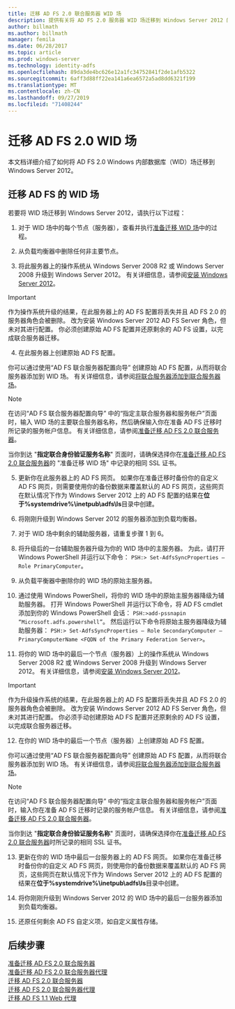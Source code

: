 ```yaml
---
title: 迁移 AD FS 2.0 联合服务器 WID 场
description: 提供有关将 AD FS 2.0 服务器 WID 场迁移到 Windows Server 2012 的信息
author: billmath
ms.author: billmath
manager: femila
ms.date: 06/28/2017
ms.topic: article
ms.prod: windows-server
ms.technology: identity-adfs
ms.openlocfilehash: 89da3de4bc626e12a1fc34752841f2de1afb5322
ms.sourcegitcommit: 6aff3d88ff22ea141a6ea6572a5ad8dd6321f199
ms.translationtype: MT
ms.contentlocale: zh-CN
ms.lasthandoff: 09/27/2019
ms.locfileid: "71408244"
---
```

# <a name="migrate-an-ad-fs-20-wid-farm"></a>迁移 AD FS 2.0 WID 场  
本文档详细介绍了如何将 AD FS 2.0 Windows 内部数据库（WID）场迁移到 Windows Server 2012。

## <a name="migrate-an-ad-fs-wid-farm"></a>迁移 AD FS 的 WID 场
若要将 WID 场迁移到 Windows Server 2012，请执行以下过程：  
  
1.  对于 WID 场中的每个节点（服务器），查看并执行[准备迁移 WID 场](prepare-to-migrate-a-wid-farm.md)中的过程。  
  
2.  从负载均衡器中删除任何非主要节点。  
  
3.  将此服务器上的操作系统从 Windows Server 2008 R2 或 Windows Server 2008 升级到 Windows Server 2012。 有关详细信息，请参阅[安装 Windows Server 2012](https://technet.microsoft.com/library/jj134246.aspx)。  
  
> [!IMPORTANT]
>  作为操作系统升级的结果，在此服务器上的 AD FS 配置将丢失并且 AD FS 2.0 的服务器角色会被删除。 改为安装 Windows Server 2012 AD FS Server 角色，但未对其进行配置。 你必须创建原始 AD FS 配置并还原剩余的 AD FS 设置，以完成联合服务器迁移。  
  
4. 在此服务器上创建原始 AD FS 配置。  
  
你可以通过使用“AD FS 联合服务器配置向导” 创建原始 AD FS 配置，从而将联合服务器添加到 WID 场。 有关详细信息，请参阅[将联合服务器添加到联合服务器场](add-a-federation-server-to-a-federation-server-farm.md)。  
  
> [!NOTE]
> 在访问“AD FS 联合服务器配置向导” 中的“指定主联合服务器和服务帐户”页面时，输入 WID 场的主要联合服务器名称，然后确保输入你在准备 AD FS 迁移时所记录的服务帐户信息。 有关详细信息，请参阅[准备迁移 AD FS 2.0 联合服务器](prepare-to-migrate-a-wid-farm.md)。 
>  
> 当你到达 "**指定联合身份验证服务名称**" 页面时，请确保选择你在[准备迁移 AD FS 2.0 联合服务器](prepare-to-migrate-a-wid-farm.md)的 "准备迁移 WID 场" 中记录的相同 SSL 证书。  
  
5. 更新你在此服务器上的 AD FS 网页。 如果你在准备迁移时备份你的自定义 AD FS 网页，则需要使用你的备份数据来覆盖默认的 AD FS 网页，这些网页在默认情况下作为 Windows Server 2012 上的 AD FS 配置的结果在**位于%systemdrive%\inetpub\adfs\ls**目录中创建。  
  
6. 将刚刚升级到 Windows Server 2012 的服务器添加到负载均衡器。  
  
7. 对于 WID 场中剩余的辅助服务器，请重复步骤 1 到 6。  
  
8. 将升级后的一台辅助服务器升级为你的 WID 场中的主服务器。 为此，请打开 Windows PowerShell 并运行以下命令： `PSH:> Set-AdfsSyncProperties –Role PrimaryComputer`。  
  
9. 从负载平衡器中删除你的 WID 场的原始主服务器。  
  
10. 通过使用 Windows PowerShell，将你的 WID 场中的原始主服务器降级为辅助服务器。 打开 Windows PowerShell 并运行以下命令，将 AD FS cmdlet 添加到你的 Windows PowerShell 会话： `PSH:>add-pssnapin “Microsoft.adfs.powershell”`。 然后运行以下命令将原始主服务器降级为辅助服务器： `PSH:> Set-AdfsSyncProperties – Role SecondaryComputer –PrimaryComputerName <FQDN of the Primary Federation Server>`。  
  
11. 将你的 WID 场中的最后一个节点（服务器）上的操作系统从 Windows Server 2008 R2 或 Windows Server 2008 升级到 Windows Server 2012。 有关详细信息，请参阅[安装 Windows Server 2012](https://technet.microsoft.com/library/jj134246.aspx)。  
  
> [!IMPORTANT]
>  作为升级操作系统的结果，在此服务器上的 AD FS 配置将丢失并且 AD FS 2.0 的服务器角色会被删除。 改为安装 Windows Server 2012 AD FS Server 角色，但未对其进行配置。 你必须手动创建原始 AD FS 配置并还原剩余的 AD FS 设置，以完成联合服务器迁移。  
  
12. 在你的 WID 场中的最后一个节点（服务器）上创建原始 AD FS 配置。  
  
你可以通过使用“AD FS 联合服务器配置向导” 创建原始 AD FS 配置，从而将联合服务器添加到 WID 场。 有关详细信息，请参阅[将联合服务器添加到联合服务器场](add-a-federation-server-to-a-federation-server-farm.md)。  
  
> [!NOTE]
> 在访问“AD FS 联合服务器配置向导” 中的“指定主联合服务器和服务帐户”页面时，输入你在准备 AD FS 迁移时记录的服务帐户信息。 有关详细信息，请参阅[准备迁移 AD FS 2.0 联合服务器](prepare-to-migrate-a-wid-farm.md)。 
>  
> 当你到达 "**指定联合身份验证服务名称**" 页面时，请确保选择你在[准备迁移 AD FS 2.0 联合服务器](prepare-to-migrate-a-wid-farm.md)时所记录的相同 SSL 证书。  
  
13. 更新在你的 WID 场中最后一台服务器上的 AD FS 网页。 如果你在准备迁移时备份你的自定义 AD FS 网页，则使用你的备份数据来覆盖默认的 AD FS 网页，这些网页在默认情况下作为 Windows Server 2012 上的 AD FS 配置的结果在**位于%systemdrive%\inetpub\adfs\ls**目录中创建。  
  
14. 将你刚刚升级到 Windows Server 2012 的 WID 场中的最后一台服务器添加到负载均衡器。  
  
15. 还原任何剩余 AD FS 自定义项，如自定义属性存储。  
  
## <a name="next-steps"></a>后续步骤
 [准备迁移 AD FS 2.0 联合服务器](prepare-to-migrate-ad-fs-fed-server.md)   
 [准备迁移 AD FS 2.0 联合服务器代理](prepare-to-migrate-ad-fs-fed-proxy.md)   
 [迁移 AD FS 2.0 联合服务器](migrate-the-ad-fs-fed-server.md)   
 [迁移 AD FS 2.0 联合服务器代理](migrate-the-ad-fs-2-fed-server-proxy.md)   
 [迁移 AD FS 1.1 Web 代理](migrate-the-ad-fs-web-agent.md)